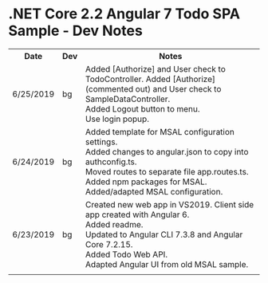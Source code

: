 # .NET Core 2.2 Angular 7 Todo SPA Sample - Dev Notes

<table>
    <tr>
        <th>Date</th>
        <th>Dev</th>
        <th>Notes</th>
    </tr>
    <tr>
        <td>6/25/2019</td><td>bg</td>
		<td>
			Added [Authorize] and User check to TodoController.
			Added [Authorize] (commented out) and User check to SampleDataController.<br/>
			Added Logout button to menu.<br/>
			Use login popup.<br/>
		</td>
    </tr>
    <tr>
        <td>6/24/2019</td><td>bg</td>
		<td>
			Added template for MSAL configuration settings.<br/>
			Added changes to angular.json to copy into authconfig.ts.<br/>
			Moved routes to separate file app.routes.ts.<br/>
			Added npm packages for MSAL.  Added/adapted MSAL configuration.<br/>
		</td>
    </tr>
    <tr>
        <td>6/23/2019</td><td>bg</td>
		<td>
			Created new web app in VS2019.
			Client side app created with Angular 6.<br/>
			Added readme.<br/>
			Updated to Angular CLI 7.3.8 and Angular Core 7.2.15.<br/>
			Added Todo Web API.<br/>
			Adapted Angular UI from old MSAL sample.<br/>
		</td>
    </tr>
    <tr>
        <td></td><td></td>
		<td>
		</td>
    </tr>
</table>
